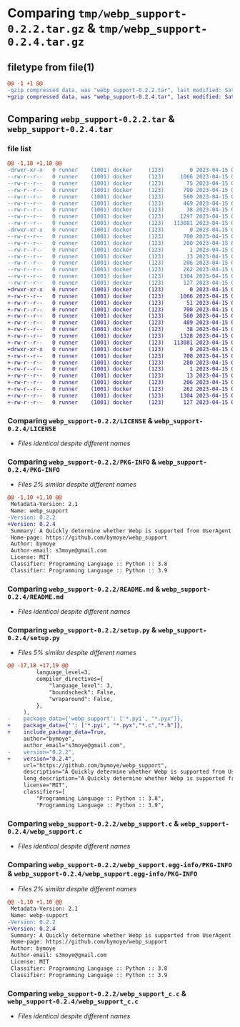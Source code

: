 # Comparing `tmp/webp_support-0.2.2.tar.gz` & `tmp/webp_support-0.2.4.tar.gz`

## filetype from file(1)

```diff
@@ -1 +1 @@
-gzip compressed data, was "webp_support-0.2.2.tar", last modified: Sat Apr 15 04:07:58 2023, max compression
+gzip compressed data, was "webp_support-0.2.4.tar", last modified: Sat Apr 15 05:02:51 2023, max compression
```

## Comparing `webp_support-0.2.2.tar` & `webp_support-0.2.4.tar`

### file list

```diff
@@ -1,18 +1,18 @@
-drwxr-xr-x   0 runner    (1001) docker     (123)        0 2023-04-15 04:07:58.839226 webp_support-0.2.2/
--rw-r--r--   0 runner    (1001) docker     (123)     1066 2023-04-15 04:07:20.000000 webp_support-0.2.2/LICENSE
--rw-r--r--   0 runner    (1001) docker     (123)       75 2023-04-15 04:07:20.000000 webp_support-0.2.2/MANIFEST.in
--rw-r--r--   0 runner    (1001) docker     (123)      700 2023-04-15 04:07:58.839226 webp_support-0.2.2/PKG-INFO
--rw-r--r--   0 runner    (1001) docker     (123)      560 2023-04-15 04:07:20.000000 webp_support-0.2.2/README.md
--rw-r--r--   0 runner    (1001) docker     (123)      469 2023-04-15 04:07:20.000000 webp_support-0.2.2/pyproject.toml
--rw-r--r--   0 runner    (1001) docker     (123)       38 2023-04-15 04:07:58.839226 webp_support-0.2.2/setup.cfg
--rw-r--r--   0 runner    (1001) docker     (123)     1297 2023-04-15 04:07:20.000000 webp_support-0.2.2/setup.py
--rw-r--r--   0 runner    (1001) docker     (123)   113081 2023-04-15 04:07:44.000000 webp_support-0.2.2/webp_support.c
-drwxr-xr-x   0 runner    (1001) docker     (123)        0 2023-04-15 04:07:58.839226 webp_support-0.2.2/webp_support.egg-info/
--rw-r--r--   0 runner    (1001) docker     (123)      700 2023-04-15 04:07:58.000000 webp_support-0.2.2/webp_support.egg-info/PKG-INFO
--rw-r--r--   0 runner    (1001) docker     (123)      280 2023-04-15 04:07:58.000000 webp_support-0.2.2/webp_support.egg-info/SOURCES.txt
--rw-r--r--   0 runner    (1001) docker     (123)        1 2023-04-15 04:07:58.000000 webp_support-0.2.2/webp_support.egg-info/dependency_links.txt
--rw-r--r--   0 runner    (1001) docker     (123)       13 2023-04-15 04:07:58.000000 webp_support-0.2.2/webp_support.egg-info/top_level.txt
--rw-r--r--   0 runner    (1001) docker     (123)      206 2023-04-15 04:07:20.000000 webp_support-0.2.2/webp_support.pyi
--rw-r--r--   0 runner    (1001) docker     (123)      262 2023-04-15 04:07:20.000000 webp_support-0.2.2/webp_support.pyx
--rw-r--r--   0 runner    (1001) docker     (123)     1304 2023-04-15 04:07:20.000000 webp_support-0.2.2/webp_support_c.c
--rw-r--r--   0 runner    (1001) docker     (123)      127 2023-04-15 04:07:20.000000 webp_support-0.2.2/webp_support_c.h
+drwxr-xr-x   0 runner    (1001) docker     (123)        0 2023-04-15 05:02:51.153321 webp_support-0.2.4/
+-rw-r--r--   0 runner    (1001) docker     (123)     1066 2023-04-15 05:02:32.000000 webp_support-0.2.4/LICENSE
+-rw-r--r--   0 runner    (1001) docker     (123)       51 2023-04-15 05:02:32.000000 webp_support-0.2.4/MANIFEST.in
+-rw-r--r--   0 runner    (1001) docker     (123)      700 2023-04-15 05:02:51.153321 webp_support-0.2.4/PKG-INFO
+-rw-r--r--   0 runner    (1001) docker     (123)      560 2023-04-15 05:02:32.000000 webp_support-0.2.4/README.md
+-rw-r--r--   0 runner    (1001) docker     (123)      489 2023-04-15 05:02:32.000000 webp_support-0.2.4/pyproject.toml
+-rw-r--r--   0 runner    (1001) docker     (123)       38 2023-04-15 05:02:51.153321 webp_support-0.2.4/setup.cfg
+-rw-r--r--   0 runner    (1001) docker     (123)     1328 2023-04-15 05:02:32.000000 webp_support-0.2.4/setup.py
+-rw-r--r--   0 runner    (1001) docker     (123)   113081 2023-04-15 05:02:43.000000 webp_support-0.2.4/webp_support.c
+drwxr-xr-x   0 runner    (1001) docker     (123)        0 2023-04-15 05:02:51.153321 webp_support-0.2.4/webp_support.egg-info/
+-rw-r--r--   0 runner    (1001) docker     (123)      700 2023-04-15 05:02:51.000000 webp_support-0.2.4/webp_support.egg-info/PKG-INFO
+-rw-r--r--   0 runner    (1001) docker     (123)      280 2023-04-15 05:02:51.000000 webp_support-0.2.4/webp_support.egg-info/SOURCES.txt
+-rw-r--r--   0 runner    (1001) docker     (123)        1 2023-04-15 05:02:51.000000 webp_support-0.2.4/webp_support.egg-info/dependency_links.txt
+-rw-r--r--   0 runner    (1001) docker     (123)       13 2023-04-15 05:02:51.000000 webp_support-0.2.4/webp_support.egg-info/top_level.txt
+-rw-r--r--   0 runner    (1001) docker     (123)      206 2023-04-15 05:02:32.000000 webp_support-0.2.4/webp_support.pyi
+-rw-r--r--   0 runner    (1001) docker     (123)      262 2023-04-15 05:02:32.000000 webp_support-0.2.4/webp_support.pyx
+-rw-r--r--   0 runner    (1001) docker     (123)     1304 2023-04-15 05:02:32.000000 webp_support-0.2.4/webp_support_c.c
+-rw-r--r--   0 runner    (1001) docker     (123)      127 2023-04-15 05:02:32.000000 webp_support-0.2.4/webp_support_c.h
```

### Comparing `webp_support-0.2.2/LICENSE` & `webp_support-0.2.4/LICENSE`

 * *Files identical despite different names*

### Comparing `webp_support-0.2.2/PKG-INFO` & `webp_support-0.2.4/PKG-INFO`

 * *Files 2% similar despite different names*

```diff
@@ -1,10 +1,10 @@
 Metadata-Version: 2.1
 Name: webp_support
-Version: 0.2.2
+Version: 0.2.4
 Summary: A Quickly determine whether Webp is supported from UserAgent.
 Home-page: https://github.com/bymoye/webp_support
 Author: bymoye
 Author-email: s3moye@gmail.com
 License: MIT
 Classifier: Programming Language :: Python :: 3.8
 Classifier: Programming Language :: Python :: 3.9
```

### Comparing `webp_support-0.2.2/README.md` & `webp_support-0.2.4/README.md`

 * *Files identical despite different names*

### Comparing `webp_support-0.2.2/setup.py` & `webp_support-0.2.4/setup.py`

 * *Files 5% similar despite different names*

```diff
@@ -17,18 +17,19 @@
         language_level=3,
         compiler_directives={
             "language_level": 3,
             "boundscheck": False,
             "wraparound": False,
         },
     ),
-    package_data={'webp_support': ['*.pyi', "*.pyx"]},
+    package_data={'': ['*.pyi', "*.pyx","*.c","*.h"]},
+    include_package_data=True,
     author="bymoye",
     author_email="s3moye@gmail.com",
-    version="0.2.2",
+    version="0.2.4",
     url="https://github.com/bymoye/webp_support",
     description="A Quickly determine whether Webp is supported from UserAgent.",
     long_description="A Quickly determine whether Webp is supported from UserAgent.",
     license="MIT",
     classifiers=[
         "Programming Language :: Python :: 3.8",
         "Programming Language :: Python :: 3.9",
```

### Comparing `webp_support-0.2.2/webp_support.c` & `webp_support-0.2.4/webp_support.c`

 * *Files identical despite different names*

### Comparing `webp_support-0.2.2/webp_support.egg-info/PKG-INFO` & `webp_support-0.2.4/webp_support.egg-info/PKG-INFO`

 * *Files 2% similar despite different names*

```diff
@@ -1,10 +1,10 @@
 Metadata-Version: 2.1
 Name: webp-support
-Version: 0.2.2
+Version: 0.2.4
 Summary: A Quickly determine whether Webp is supported from UserAgent.
 Home-page: https://github.com/bymoye/webp_support
 Author: bymoye
 Author-email: s3moye@gmail.com
 License: MIT
 Classifier: Programming Language :: Python :: 3.8
 Classifier: Programming Language :: Python :: 3.9
```

### Comparing `webp_support-0.2.2/webp_support_c.c` & `webp_support-0.2.4/webp_support_c.c`

 * *Files identical despite different names*

